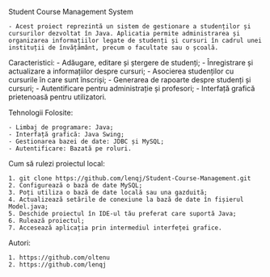 Student Course Management System

	- Acest proiect reprezintă un sistem de gestionare a studenților și cursurilor dezvoltat în Java. Aplicatia permite administrarea și organizarea informațiilor legate de studenți și cursuri în cadrul unei instituții de învățământ, precum o facultate sau o școală.

Caracteristici:
	- Adăugare, editare și ștergere de studenți;
	- Înregistrare și actualizare a informațiilor despre cursuri;
	- Asocierea studenților cu cursurile în care sunt înscriși;
	- Generarea de rapoarte despre studenți și cursuri;
	- Autentificare pentru administrație și profesori;
	- Interfață grafică prietenoasă pentru utilizatori.
	
	
Tehnologii Folosite:

	- Limbaj de programare: Java;
	- Interfață grafică: Java Swing;
	- Gestionarea bazei de date: JDBC și MySQL;
	- Autentificare: Bazată pe roluri.
	
	
	
Cum să rulezi proiectul local:

	1. git clone https://github.com/lenqj/Student-Course-Management.git
	2. Configurează o bază de date MySQL;
	3. Poți utiliza o bază de date locală sau una gazduită; 
	4. Actualizează setările de conexiune la bază de date în fișierul Model.java;
	5. Deschide proiectul în IDE-ul tău preferat care suportă Java;
	6. Rulează proiectul;
	7. Accesează aplicația prin intermediul interfeței grafice.
	
Autori:

	1. https://github.com/oltenu
	2. https://github.com/lenqj